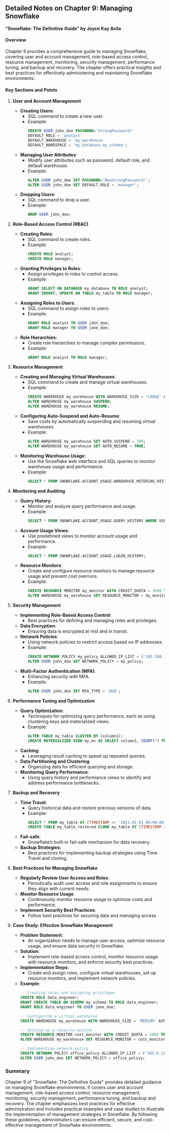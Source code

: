 ## Detailed Notes on Chapter 9: Managing Snowflake
**"Snowflake: The Definitive Guide" by Joyce Kay Avila**

#### **Overview**
Chapter 9 provides a comprehensive guide to managing Snowflake, covering user and account management, role-based access control, resource management, monitoring, security management, performance tuning, and backup and recovery. The chapter offers practical insights and best practices for effectively administering and maintaining Snowflake environments.

#### **Key Sections and Points**

1. **User and Account Management**
   - **Creating Users**:
     - SQL command to create a new user.
     - Example:
       ```sql
       CREATE USER john_doe PASSWORD='StrongPassword!'
       DEFAULT_ROLE = 'analyst'
       DEFAULT_WAREHOUSE = 'my_warehouse'
       DEFAULT_NAMESPACE = 'my_database.my_schema';
       ```
   - **Managing User Attributes**:
     - Modify user attributes such as password, default role, and default warehouse.
     - Example:
       ```sql
       ALTER USER john_doe SET PASSWORD='NewStrongPassword!';
       ALTER USER john_doe SET DEFAULT_ROLE = 'manager';
       ```
   - **Dropping Users**:
     - SQL command to drop a user.
     - Example:
       ```sql
       DROP USER john_doe;
       ```

2. **Role-Based Access Control (RBAC)**
   - **Creating Roles**:
     - SQL command to create roles.
     - Example:
       ```sql
       CREATE ROLE analyst;
       CREATE ROLE manager;
       ```
   - **Granting Privileges to Roles**:
     - Assign privileges to roles to control access.
     - Example:
       ```sql
       GRANT SELECT ON DATABASE my_database TO ROLE analyst;
       GRANT INSERT, UPDATE ON TABLE my_table TO ROLE manager;
       ```
   - **Assigning Roles to Users**:
     - SQL command to assign roles to users.
     - Example:
       ```sql
       GRANT ROLE analyst TO USER john_doe;
       GRANT ROLE manager TO USER jane_doe;
       ```
   - **Role Hierarchies**:
     - Create role hierarchies to manage complex permissions.
     - Example:
       ```sql
       GRANT ROLE analyst TO ROLE manager;
       ```

3. **Resource Management**
   - **Creating and Managing Virtual Warehouses**:
     - SQL command to create and manage virtual warehouses.
     - Example:
       ```sql
       CREATE WAREHOUSE my_warehouse WITH WAREHOUSE_SIZE = 'LARGE' AUTO_SUSPEND = 300 AUTO_RESUME = TRUE;
       ALTER WAREHOUSE my_warehouse SUSPEND;
       ALTER WAREHOUSE my_warehouse RESUME;
       ```
   - **Configuring Auto-Suspend and Auto-Resume**:
     - Save costs by automatically suspending and resuming virtual warehouses.
     - Example:
       ```sql
       ALTER WAREHOUSE my_warehouse SET AUTO_SUSPEND = 300;
       ALTER WAREHOUSE my_warehouse SET AUTO_RESUME = TRUE;
       ```
   - **Monitoring Warehouse Usage**:
     - Use the Snowflake web interface and SQL queries to monitor warehouse usage and performance.
     - Example:
       ```sql
       SELECT * FROM SNOWFLAKE.ACCOUNT_USAGE.WAREHOUSE_METERING_HISTORY WHERE WAREHOUSE_NAME = 'MY_WAREHOUSE';
       ```

4. **Monitoring and Auditing**
   - **Query History**:
     - Monitor and analyze query performance and usage.
     - Example:
       ```sql
       SELECT * FROM SNOWFLAKE.ACCOUNT_USAGE.QUERY_HISTORY WHERE USER_NAME = 'john_doe';
       ```
   - **Account Usage Views**:
     - Use predefined views to monitor account usage and performance.
     - Example:
       ```sql
       SELECT * FROM SNOWFLAKE.ACCOUNT_USAGE.LOGIN_HISTORY;
       ```
   - **Resource Monitors**:
     - Create and configure resource monitors to manage resource usage and prevent cost overruns.
     - Example:
       ```sql
       CREATE RESOURCE MONITOR my_monitor WITH CREDIT_QUOTA = 1000 TRIGGERS ON 90 PERCENT DO SUSPEND;
       ALTER WAREHOUSE my_warehouse SET RESOURCE_MONITOR = my_monitor;
       ```

5. **Security Management**
   - **Implementing Role-Based Access Control**:
     - Best practices for defining and managing roles and privileges.
   - **Data Encryption**:
     - Ensuring data is encrypted at rest and in transit.
   - **Network Policies**:
     - Using network policies to restrict access based on IP addresses.
     - Example:
       ```sql
       CREATE NETWORK POLICY my_policy ALLOWED_IP_LIST = ('192.168.1.0/24', '10.0.0.0/8');
       ALTER USER john_doe SET NETWORK_POLICY = my_policy;
       ```
   - **Multi-Factor Authentication (MFA)**:
     - Enhancing security with MFA.
     - Example:
       ```sql
       ALTER USER john_doe SET MFA_TYPE = 'DUO';
       ```

6. **Performance Tuning and Optimization**
   - **Query Optimization**:
     - Techniques for optimizing query performance, such as using clustering keys and materialized views.
     - Example:
       ```sql
       ALTER TABLE my_table CLUSTER BY (column1);
       CREATE MATERIALIZED VIEW my_mv AS SELECT column1, COUNT(*) FROM my_table GROUP BY column1;
       ```
   - **Caching**:
     - Leveraging result caching to speed up repeated queries.
   - **Data Partitioning and Clustering**:
     - Organizing data for efficient querying and storage.
   - **Monitoring Query Performance**:
     - Using query history and performance views to identify and address performance bottlenecks.

7. **Backup and Recovery**
   - **Time Travel**:
     - Query historical data and restore previous versions of data.
     - Example:
       ```sql
       SELECT * FROM my_table AT (TIMESTAMP => '2021-01-01 00:00:00');
       CREATE TABLE my_table_restored CLONE my_table AT (TIMESTAMP => '2021-01-01 00:00:00');
       ```
   - **Fail-safe**:
     - Snowflake’s built-in fail-safe mechanism for data recovery.
   - **Backup Strategies**:
     - Best practices for implementing backup strategies using Time Travel and cloning.

8. **Best Practices for Managing Snowflake**
   - **Regularly Review User Access and Roles**:
     - Periodically audit user access and role assignments to ensure they align with current needs.
   - **Monitor Resource Usage**:
     - Continuously monitor resource usage to optimize costs and performance.
   - **Implement Security Best Practices**:
     - Follow best practices for securing data and managing access.

9. **Case Study: Effective Snowflake Management**
   - **Problem Statement**:
     - An organization needs to manage user access, optimize resource usage, and ensure data security in Snowflake.
   - **Solution**:
     - Implement role-based access control, monitor resource usage with resource monitors, and enforce security best practices.
   - **Implementation Steps**:
     - Create and assign roles, configure virtual warehouses, set up resource monitors, and implement network policies.
   - **Example**:
     ```sql
     -- Creating roles and assigning privileges
     CREATE ROLE data_engineer;
     GRANT CREATE TABLE ON SCHEMA my_schema TO ROLE data_engineer;
     GRANT ROLE data_engineer TO USER jane_doe;

     -- Configuring a virtual warehouse
     CREATE WAREHOUSE my_warehouse WITH WAREHOUSE_SIZE = 'MEDIUM' AUTO_SUSPEND = 300 AUTO_RESUME = TRUE;

     -- Setting up a resource monitor
     CREATE RESOURCE MONITOR cost_monitor WITH CREDIT_QUOTA = 1000 TRIGGERS ON 90 PERCENT DO SUSPEND;
     ALTER WAREHOUSE my_warehouse SET RESOURCE_MONITOR = cost_monitor;

     -- Implementing network policy
     CREATE NETWORK POLICY office_policy ALLOWED_IP_LIST = ('203.0.113.0/24');
     ALTER USER john_doe SET NETWORK_POLICY = office_policy;
     ```

### **Summary**
Chapter 9 of "Snowflake: The Definitive Guide" provides detailed guidance on managing Snowflake environments. It covers user and account management, role-based access control, resource management, monitoring, security management, performance tuning, and backup and recovery. The chapter emphasizes best practices for effective administration and includes practical examples and case studies to illustrate the implementation of management strategies in Snowflake. By following these guidelines, administrators can ensure efficient, secure, and cost-effective management of Snowflake environments.